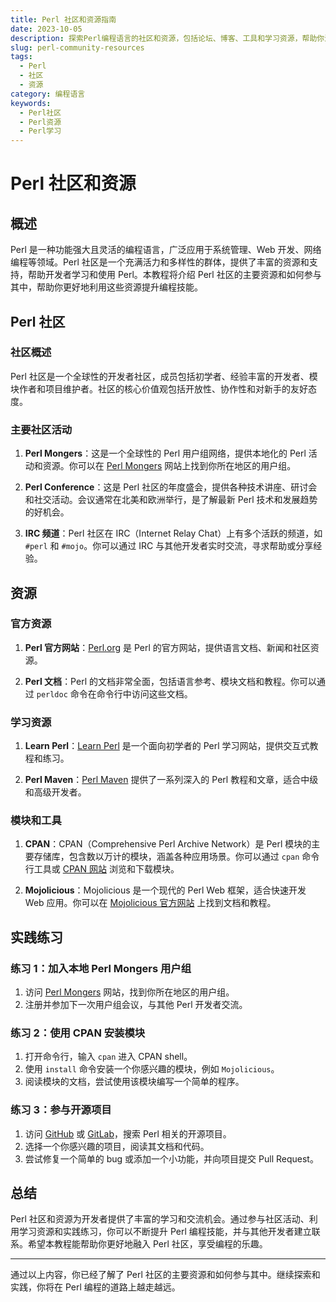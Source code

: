 ```yaml
---
title: Perl 社区和资源指南
date: 2023-10-05
description: 探索Perl编程语言的社区和资源，包括论坛、博客、工具和学习资源，帮助你深入了解和掌握Perl。
slug: perl-community-resources
tags:
  - Perl
  - 社区
  - 资源
category: 编程语言
keywords:
  - Perl社区
  - Perl资源
  - Perl学习
---
```


# Perl 社区和资源

## 概述

Perl 是一种功能强大且灵活的编程语言，广泛应用于系统管理、Web 开发、网络编程等领域。Perl 社区是一个充满活力和多样性的群体，提供了丰富的资源和支持，帮助开发者学习和使用 Perl。本教程将介绍 Perl 社区的主要资源和如何参与其中，帮助你更好地利用这些资源提升编程技能。

## Perl 社区

### 社区概述

Perl 社区是一个全球性的开发者社区，成员包括初学者、经验丰富的开发者、模块作者和项目维护者。社区的核心价值观包括开放性、协作性和对新手的友好态度。

### 主要社区活动

1. **Perl Mongers**：这是一个全球性的 Perl 用户组网络，提供本地化的 Perl 活动和资源。你可以在 [Perl Mongers](https://www.pm.org/) 网站上找到你所在地区的用户组。

2. **Perl Conference**：这是 Perl 社区的年度盛会，提供各种技术讲座、研讨会和社交活动。会议通常在北美和欧洲举行，是了解最新 Perl 技术和发展趋势的好机会。

3. **IRC 频道**：Perl 社区在 IRC（Internet Relay Chat）上有多个活跃的频道，如 `#perl` 和 `#mojo`。你可以通过 IRC 与其他开发者实时交流，寻求帮助或分享经验。

## 资源

### 官方资源

1. **Perl 官方网站**：[Perl.org](https://www.perl.org/) 是 Perl 的官方网站，提供语言文档、新闻和社区资源。

2. **Perl 文档**：Perl 的文档非常全面，包括语言参考、模块文档和教程。你可以通过 `perldoc` 命令在命令行中访问这些文档。

### 学习资源

1. **Learn Perl**：[Learn Perl](https://learn.perl.org/) 是一个面向初学者的 Perl 学习网站，提供交互式教程和练习。

2. **Perl Maven**：[Perl Maven](https://perlmaven.com/) 提供了一系列深入的 Perl 教程和文章，适合中级和高级开发者。

### 模块和工具

1. **CPAN**：CPAN（Comprehensive Perl Archive Network）是 Perl 模块的主要存储库，包含数以万计的模块，涵盖各种应用场景。你可以通过 `cpan` 命令行工具或 [CPAN 网站](https://metacpan.org/) 浏览和下载模块。

2. **Mojolicious**：Mojolicious 是一个现代的 Perl Web 框架，适合快速开发 Web 应用。你可以在 [Mojolicious 官方网站](https://mojolicious.org/) 上找到文档和教程。

## 实践练习

### 练习 1：加入本地 Perl Mongers 用户组

1. 访问 [Perl Mongers](https://www.pm.org/) 网站，找到你所在地区的用户组。
2. 注册并参加下一次用户组会议，与其他 Perl 开发者交流。

### 练习 2：使用 CPAN 安装模块

1. 打开命令行，输入 `cpan` 进入 CPAN shell。
2. 使用 `install` 命令安装一个你感兴趣的模块，例如 `Mojolicious`。
3. 阅读模块的文档，尝试使用该模块编写一个简单的程序。

### 练习 3：参与开源项目

1. 访问 [GitHub](https://github.com/) 或 [GitLab](https://gitlab.com/)，搜索 Perl 相关的开源项目。
2. 选择一个你感兴趣的项目，阅读其文档和代码。
3. 尝试修复一个简单的 bug 或添加一个小功能，并向项目提交 Pull Request。

## 总结

Perl 社区和资源为开发者提供了丰富的学习和交流机会。通过参与社区活动、利用学习资源和实践练习，你可以不断提升 Perl 编程技能，并与其他开发者建立联系。希望本教程能帮助你更好地融入 Perl 社区，享受编程的乐趣。

---

通过以上内容，你已经了解了 Perl 社区的主要资源和如何参与其中。继续探索和实践，你将在 Perl 编程的道路上越走越远。